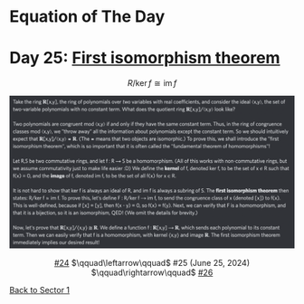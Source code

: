 # Equation of The Day

# Day 25: [First isomorphism theorem](https://en.wikipedia.org/wiki/Fundamental_theorem_on_homomorphisms)

$$R/\ker f\cong\operatorname{im}f$$

<picture><img alt="Day 25" src="0025.png"></picture>

<center><a href="0024.html">#24</a> $\qquad\leftarrow\qquad$ #25 (June 25, 2024) $\qquad\rightarrow\qquad$ <a href="0026.html">#26</a></center>

[Back to Sector 1](../0-63.md)

<script data-goatcounter="https://zswu.goatcounter.com/count" async src="//gc.zgo.at/count.js"></script>
<script src="https://utteranc.es/client.js" repo="12AbBa/eotd" issue-term="pathname" theme="github-light" crossorigin="anonymous" async> </script>